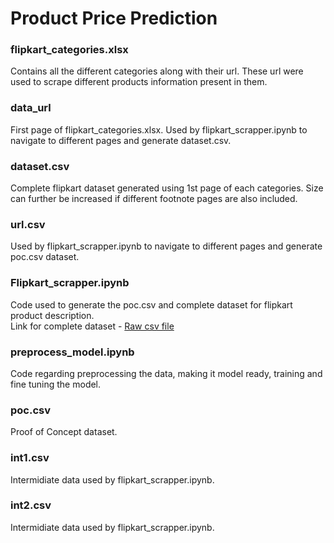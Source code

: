 # Product Price Prediction
### flipkart_categories.xlsx
Contains all the different categories along with their url. These url were used to scrape different products information present in them.
### data_url
First page of flipkart_categories.xlsx. Used by flipkart_scrapper.ipynb to navigate to different pages and generate dataset.csv.
### dataset.csv
Complete flipkart dataset generated using 1st page of each categories. Size can further be increased if different footnote pages are also included.
### url.csv
Used by flipkart_scrapper.ipynb to navigate to different pages and generate poc.csv dataset.
### Flipkart_scrapper.ipynb
Code used to generate the poc.csv and complete dataset for flipkart product description. \
Link for complete dataset - [Raw csv file](https://raw.githubusercontent.com/priyankkhanna/product_price_prediction/main/models/dataset.csv)
### preprocess_model.ipynb
Code regarding preprocessing the data, making it model ready, training and fine tuning the model.
### poc.csv
Proof of Concept dataset.
### int1.csv
Intermidiate data used by flipkart_scrapper.ipynb.
### int2.csv
Intermidiate data used by flipkart_scrapper.ipynb.

